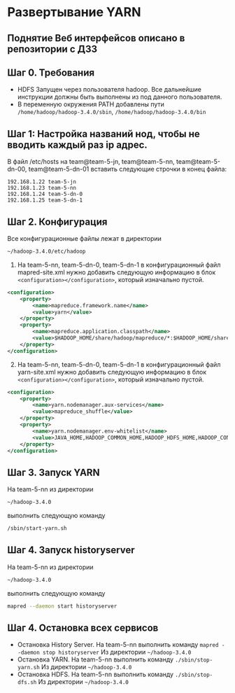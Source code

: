 # Развертывание YARN

## Поднятие Веб интерфейсов описано в репозитории с ДЗ3

## Шаг 0. Требования

- HDFS Запущен через пользователя hadoop. Все дальнейшие инструкции должны быть выполнены из под данного пользователя.
- В переменную окружения PATH добавлены пути ```/home/hadoop/hadoop-3.4.0/sbin```, ```/home/hadoop/hadoop-3.4.0/bin```

## Шаг 1: Настройка названий нод, чтобы не вводить каждый раз ip адрес. 
В файл /etc/hosts на team@team-5-jn, team@team-5-nn, team@team-5-dn-00, team@team-5-dn-01 вставить следующие строчки в конец файла:
```
192.168.1.22 team-5-jn
192.168.1.23 team-5-nn
192.168.1.24 team-5-dn-0 
192.168.1.25 team-5-dn-1
```

## Шаг 2. Конфигурация
Все конфигурационные файлы лежат в директории
```bash
~/hadoop-3.4.0/etc/hadoop
```

1. На team-5-nn, team-5-dn-0, team-5-dn-1
в конфигурационный файл mapred-site.xml нужно добавить следующую информацию в блок ```<configuration></configuration>```, который изначально пустой.

```xml
<configuration>
	<property>
		<name>mapreduce.framework.name</name>
		<value>yarn</value>
	</property>
	<property>
		<name>mapreduce.application.classpath</name>
		<value>$HADOOP_HOME/share/hadoop/mapreduce/*:$HADOOP_HOME/share/hadoop/mapreduce/lib/*</value>
	</property>
</configuration>
```

2. На team-5-nn, team-5-dn-0, team-5-dn-1
в конфигурационный файл yarn-site.xml нужно добавить следующую информацию в блок ```<configuration></configuration>```, который изначально пустой.

```xml
<configuration>
	<property>
		<name>yarn.nodemanager.aux-services</name>
		<value>mapreduce_shuffle</value>
	</property>
	<property>
		<name>yarn.nodemanager.env-whitelist</name>
		<value>JAVA_HOME,HADOOP_COMMON_HOME,HADOOP_HDFS_HOME,HADOOP_CONF_DIR,CLASSPATH_PREPEND_DISTCACHE,HADOOP_YARN_HOME,HADOOP_HOME,PATH,LANG,TZ,HADOOP_MAPRED_HOME</value>
	</property>
</configuration>

```

## Шаг 3. Запуск YARN
На team-5-nn из директории
```bash
~/hadoop-3.4.0
```
выполнить следующую команду
```bash
/sbin/start-yarn.sh
```

## Шаг 4. Запуск historyserver
На team-5-nn из директории
```bash
~/hadoop-3.4.0
```
выполнить следующую команду
```bash
mapred --daemon start historyserver
```

## Шаг 4. Остановка всех сервисов

- Остановка History Server. На team-5-nn выполнить команду ```mapred --daemon stop historyserver``` Из директории ```~/hadoop-3.4.0```
- Остановка YARN. На team-5-nn выполнить команду ```./sbin/stop-yarn.sh``` Из директории ```~/hadoop-3.4.0```
- Остановка HDFS. На team-5-nn выполнить команду ```./sbin/stop-dfs.sh``` Из директории ```~/hadoop-3.4.0```
